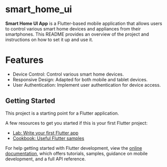 # smart_home_ui

**Smart Home UI App** is a Flutter-based mobile application that allows users to control various smart home devices and appliances from their smartphones. This README provides an overview of the project and instructions on how to set it up and use it.

# Features
- Device Control: Control various smart home devices.
- Responsive Design: Adapted for both mobile and tablet devices.
- User Authentication: Implement user authentication for device access.

## Getting Started

This project is a starting point for a Flutter application.

A few resources to get you started if this is your first Flutter project:

- [Lab: Write your first Flutter app](https://docs.flutter.dev/get-started/codelab)
- [Cookbook: Useful Flutter samples](https://docs.flutter.dev/cookbook)

For help getting started with Flutter development, view the
[online documentation](https://docs.flutter.dev/), which offers tutorials,
samples, guidance on mobile development, and a full API reference.
